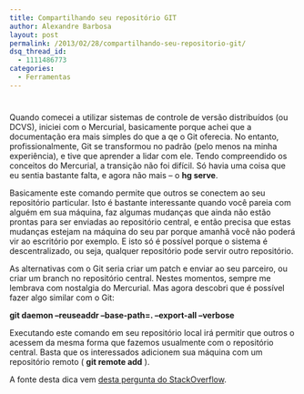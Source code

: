 ```yaml
---
title: Compartilhando seu repositório GIT
author: Alexandre Barbosa
layout: post
permalink: /2013/02/28/compartilhando-seu-repositorio-git/
dsq_thread_id:
  - 1111486773
categories:
  - Ferramentas
---
```

# 

Quando comecei a utilizar sistemas de controle de versão distribuídos (ou DCVS), iniciei com o Mercurial, basicamente porque achei que a documentação era mais simples do que a qe o Git oferecia. No entanto, profissionalmente, Git se transformou no padrão (pelo menos na minha experiência), e tive que aprender a lidar com ele. Tendo compreendido os conceitos do Mercurial, a transição não foi difícil. Só havia uma coisa que eu sentia bastante falta, e agora não mais – o **hg serve**.

Basicamente este comando permite que outros se conectem ao seu repositório particular. Isto é bastante interessante quando você pareia com alguém em sua máquina, faz algumas mudanças que ainda não estão prontas para ser enviadas ao repositório central, e então precisa que estas mudanças estejam na máquina do seu par porque amanhã você não poderá vir ao escritório por exemplo. E isto só é possível porque o sistema é descentralizado, ou seja, qualquer repositório pode servir outro repositório.

As alternativas com o Git seria criar um patch e enviar ao seu parceiro, ou criar um branch no repositório central. Nestes momentos, sempre me lembrava com nostalgia do Mercurial. Mas agora descobri que é possível fazer algo similar com o Git:

**git daemon –reuseaddr –base-path=. –export-all –verbose**

Executando este comando em seu repositório local irá permitir que outros o acessem da mesma forma que fazemos usualmente com o repositório central. Basta que os interessados adicionem sua máquina com um repositório remoto ( **git remote add** ).

A fonte desta dica vem [desta pergunta do StackOverflow][1].

 [1]: http://stackoverflow.com/questions/377213/git-serve-i-would-like-it-that-simple